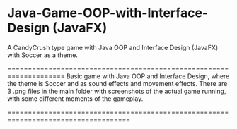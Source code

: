 # Java-Game-OOP-with-Interface-Design (JavaFX)
A CandyCrush type game with Java OOP and Interface Design (JavaFX) with Soccer as a theme.

====================================================================
Basic game with Java OOP and Interface Design, where the theme is Soccer and as sound effects and movement effects.
There are 3 .png files in the main folder with screenshots of the actual game running, with some different moments of the gameplay.

====================================================================================
